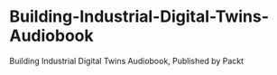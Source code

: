 # Building-Industrial-Digital-Twins-Audiobook
Building Industrial Digital Twins Audiobook, Published by Packt
